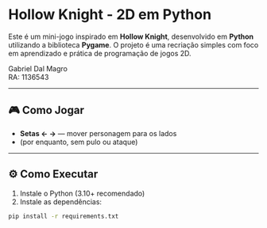 #  Hollow Knight - 2D em Python

Este é um mini-jogo inspirado em **Hollow Knight**, desenvolvido em **Python** utilizando a biblioteca **Pygame**. O projeto é uma recriação simples com foco em aprendizado e prática de programação de jogos 2D.

Gabriel Dal Magro  
RA: 1136543

---

## 🎮 Como Jogar

- **Setas ← →** — mover personagem para os lados
- (por enquanto, sem pulo ou ataque)

---

## ⚙️ Como Executar

1. Instale o Python (3.10+ recomendado)
2. Instale as dependências:

```bash
pip install -r requirements.txt
